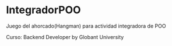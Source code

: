 # IntegradorPOO

Juego del ahorcado(Hangman) para actividad integradora de POO

Curso: Backend Developer by Globant University
